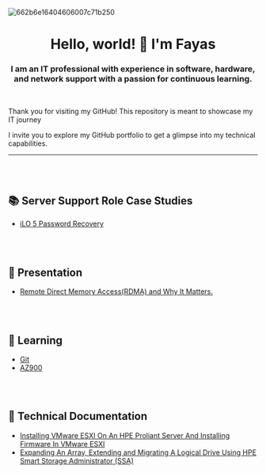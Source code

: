 ![662b6e16404606007c71b250](https://github.com/fayas1290/fayas1290/assets/157561213/b7a414b8-9f92-4611-a5d7-98885f76401a)
<h1 align="center">Hello, world! 👋 I'm Fayas</h1>
<h3 align="center">I am an IT professional with experience in software, hardware, and network support with a passion for continuous learning.</h3>
 <br />

 Thank you for visiting my GitHub! This repository is meant to showcase my IT journey

I invite you to explore my GitHub portfolio to get a glimpse into my technical capabilities.


---



 <br />
 <br />

<h2>  📚 Server Support Role Case Studies  </h2>

- [iLO 5 Password Recovery](https://github.com/fayas1290/iLO-5-Password-Recovery/edit/main/README.md#ilo-5-password-recovery)

 <br />
 <br />

<h2> 🎤 Presentation </h2>

- [Remote Direct Memory Access(RDMA) and Why It Matters.](https://github.com/fayas1290/RDMA-Presentation-)

 <br />
 <br />

<h2> 📖 Learning </h2>

- [Git](https://github.com/fayas1290/Learning-Git) <br>
- [AZ900](https://github.com/fayas1290/Learning-AZ900)

 <br />
 <br />
 
<h2>📝 Technical Documentation</h2>

- [Installing VMware ESXI On An HPE Proliant Server And Installing Firmware In VMware ESXI](https://github.com/fayas1290/ESXI-Lab)
- [Expanding An Array, Extending and Migrating A Logical Drive Using HPE Smart Storage Administrator (SSA)](https://github.com/fayas1290/Expanding-Extending-Migrating)
